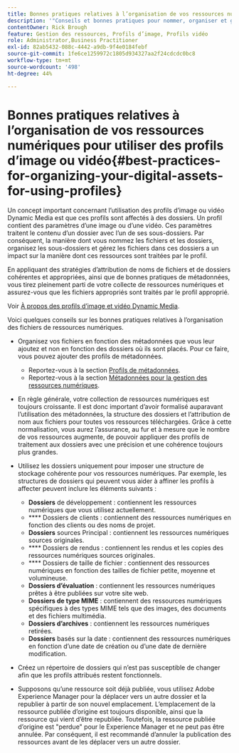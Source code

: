 ```yaml
---
title: Bonnes pratiques relatives à l’organisation de vos ressources numériques pour utiliser des profils d’image ou vidéo Dynamic Media
description: '"Conseils et bonnes pratiques pour nommer, organiser et gérer les fichiers image et vidéo Dynamic Media."'
contentOwner: Rick Brough
feature: Gestion des ressources, Profils d’image, Profils vidéo
role: Administrator,Business Practitioner
exl-id: 82ab5432-088c-4442-a9db-9f4e0184febf
source-git-commit: 1fe6ce1259972c1805d934327aa2f24cdcdc0bc8
workflow-type: tm+mt
source-wordcount: '498'
ht-degree: 44%

---
```


# Bonnes pratiques relatives à l’organisation de vos ressources numériques pour utiliser des profils d’image ou vidéo{#best-practices-for-organizing-your-digital-assets-for-using-profiles}

Un concept important concernant l’utilisation des profils d’image ou vidéo Dynamic Media est que ces profils sont affectés à des dossiers. Un profil contient des paramètres d’une image ou d’une vidéo. Ces paramètres traitent le contenu d’un dossier avec l’un de ses sous-dossiers. Par conséquent, la manière dont vous nommez les fichiers et les dossiers, organisez les sous-dossiers et gérez les fichiers dans ces dossiers a un impact sur la manière dont ces ressources sont traitées par le profil.

En appliquant des stratégies d’attribution de noms de fichiers et de dossiers cohérentes et appropriées, ainsi que de bonnes pratiques de métadonnées, vous tirez pleinement parti de votre collecte de ressources numériques et assurez-vous que les fichiers appropriés sont traités par le profil approprié.

Voir [À propos des profils d’image et vidéo Dynamic Media](about-image-video-profiles.md).

Voici quelques conseils sur les bonnes pratiques relatives à l’organisation des fichiers de ressources numériques.

* Organisez vos fichiers en fonction des métadonnées que vous leur ajoutez et non en fonction des dossiers où ils sont placés. Pour ce faire, vous pouvez ajouter des profils de métadonnées.

   * Reportez-vous à la section [Profils de métadonnées](/help/assets/metadata-profiles.md).
   * Reportez-vous à la section [Métadonnées pour la gestion des ressources numériques](/help/assets/manage-metadata.md).

* En règle générale, votre collection de ressources numériques est toujours croissante. Il est donc important d’avoir formalisé auparavant l’utilisation des métadonnées, la structure des dossiers et l’attribution de nom aux fichiers pour toutes vos ressources téléchargées. Grâce à cette normalisation, vous aurez l’assurance, au fur et à mesure que le nombre de vos ressources augmente, de pouvoir appliquer des profils de traitement aux dossiers avec une précision et une cohérence toujours plus grandes.
* Utilisez les dossiers uniquement pour imposer une structure de stockage cohérente pour vos ressources numériques. Par exemple, les structures de dossiers qui peuvent vous aider à affiner les profils à affecter peuvent inclure les éléments suivants :

   * **Dossiers**  de développement : contiennent les ressources numériques que vous utilisez actuellement.
   * **** Dossiers de clients : contiennent des ressources numériques en fonction des clients ou des noms de projet.
   * **Dossiers**  sources Principal : contiennent les ressources numériques sources originales.
   * **** Dossiers de rendus : contiennent les rendus et les copies des ressources numériques sources originales.
   * **** Dossiers de taille de fichier : contiennent des ressources numériques en fonction des tailles de fichier petite, moyenne et volumineuse.
   * **Dossiers d’évaluation**  : contiennent les ressources numériques prêtes à être publiées sur votre site web.
   * **Dossiers de type MIME**  : contiennent des ressources numériques spécifiques à des types MIME tels que des images, des documents et des fichiers multimédia.
   * **Dossiers d’archives**  : contiennent les ressources numériques retirées.
   * **Dossiers**  basés sur la date : contiennent des ressources numériques en fonction d’une date de création ou d’une date de dernière modification.

* Créez un répertoire de dossiers qui n’est pas susceptible de changer afin que les profils attribués restent fonctionnels.
* Supposons qu’une ressource soit déjà publiée, vous utilisez Adobe Experience Manager pour la déplacer vers un autre dossier et la republier à partir de son nouvel emplacement. L’emplacement de la ressource publiée d’origine est toujours disponible, ainsi que la ressource qui vient d’être republiée. Toutefois, la ressource publiée d’origine est &quot;perdue&quot; pour le Experience Manager et ne peut pas être annulée. Par conséquent, il est recommandé d’annuler la publication des ressources avant de les déplacer vers un autre dossier.
